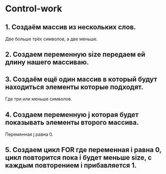 # Control-work
## 1. Создаём массив из нескольких слов.
Две больше трёх символов, а две меньше.

## 2. Создаем переменную size передаем ей длину нашего массиваю.

## 3. Создаём ещё один массив в который будут находиться элементы которые подходят.
Где три или меньше символов.

## 4. Создаем переменную j которая будет показывать элементы второго массива.
Переменная j равна 0.

## 5. Создаем цикл FOR где переменная i равна 0, цикл повторится пока i будет меньше size, с каждым повторением i прибавляется 1.